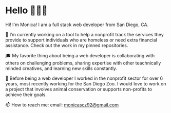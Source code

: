 <h1> Hello 👋👩‍💻 </h1>

<p> Hi! I'm Monica! I am a full stack web developer from San Diego, CA. 
  
  🔭 I’m currently working on a tool to help a nonprofit track the services they provide to support individuals who are homeless or need extra financial assistance. Check out the work in my pinned repositories. 
  
  🎓 My favorite thing about being a web developer is collaborating with others on challenging problems, sharing expertise with other teachnically minded creatives, and learning new skills constantly.
  
  🐘 Before being a web developer I worked in the nonprofit sector for over 6 years, most recently working for the San Diego Zoo. I would love to work on a project that involves animal conservation or supports non-profits to achieve their goals.

  
  📫 How to reach me: email: monicascz92@gmail.com 

</p>
